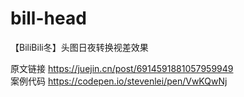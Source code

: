 # bill-head
【BiliBili冬】头图日夜转换视差效果

原文链接 https://juejin.cn/post/6914591881057959949 <br/>
案例代码 https://codepen.io/stevenlei/pen/VwKQwNj
